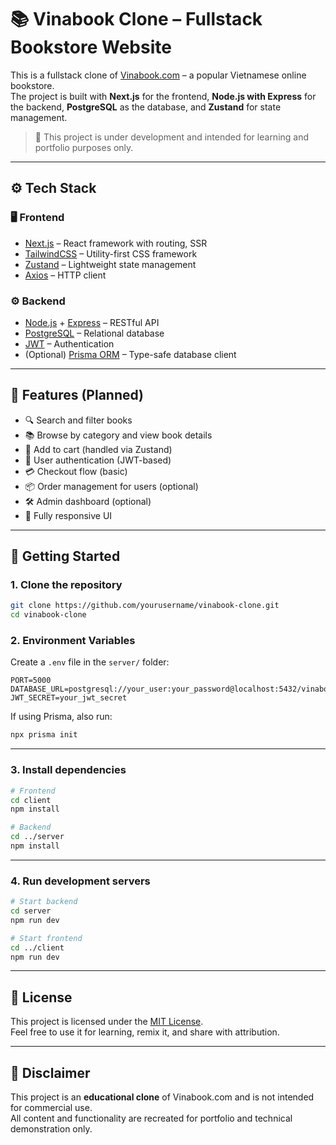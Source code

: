 # 📚 Vinabook Clone – Fullstack Bookstore Website

This is a fullstack clone of [Vinabook.com](https://www.vinabook.com/) – a popular Vietnamese online bookstore.  
The project is built with **Next.js** for the frontend, **Node.js with Express** for the backend, **PostgreSQL** as the database, and **Zustand** for state management.

> 🚧 This project is under development and intended for learning and portfolio purposes only.

---

## ⚙️ Tech Stack

### 🖥️ Frontend
- [Next.js](https://nextjs.org/) – React framework with routing, SSR
- [TailwindCSS](https://tailwindcss.com/) – Utility-first CSS framework
- [Zustand](https://zustand-demo.pmnd.rs/) – Lightweight state management
- [Axios](https://axios-http.com/) – HTTP client

### ⚙️ Backend
- [Node.js](https://nodejs.org/) + [Express](https://expressjs.com/) – RESTful API
- [PostgreSQL](https://www.postgresql.org/) – Relational database
- [JWT](https://jwt.io/) – Authentication
- (Optional) [Prisma ORM](https://www.prisma.io/) – Type-safe database client

---

## 🚀 Features (Planned)

- 🔍 Search and filter books
- 📚 Browse by category and view book details
- 🛒 Add to cart (handled via Zustand)
- 👤 User authentication (JWT-based)
- 💳 Checkout flow (basic)
- 📦 Order management for users (optional)
- 🛠️ Admin dashboard (optional)
- 📱 Fully responsive UI

---

## 🧰 Getting Started

### 1. Clone the repository

```bash
git clone https://github.com/yourusername/vinabook-clone.git
cd vinabook-clone
```

### 2. Environment Variables

Create a `.env` file in the `server/` folder:

```env
PORT=5000
DATABASE_URL=postgresql://your_user:your_password@localhost:5432/vinabook
JWT_SECRET=your_jwt_secret
```

If using Prisma, also run:

```bash
npx prisma init
```

---

### 3. Install dependencies

```bash
# Frontend
cd client
npm install

# Backend
cd ../server
npm install
```

---

### 4. Run development servers

```bash
# Start backend
cd server
npm run dev

# Start frontend
cd ../client
npm run dev
```

---

## 📝 License

This project is licensed under the [MIT License](LICENSE).  
Feel free to use it for learning, remix it, and share with attribution.

---

## 📌 Disclaimer

This project is an **educational clone** of Vinabook.com and is not intended for commercial use.  
All content and functionality are recreated for portfolio and technical demonstration only.